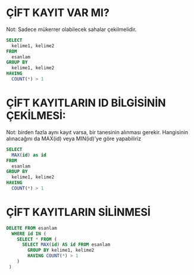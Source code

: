 # ÇİFT KAYIT VAR MI?
Not: Sadece mükerrer olabilecek sahalar çekilmelidir.
```SQL
SELECT
  kelime1, kelime2
FROM
  esanlam
GROUP BY
  kelime1, kelime2
HAVING
  COUNT(*) > 1
 ```

# ÇİFT KAYITLARIN ID BİLGİSİNİN ÇEKİLMESİ:
Not: birden fazla aynı kayıt varsa, bir tanesinin alınması gerekir.
Hangisinin alınacağını da MAX(id) veya MIN(id)'ye göre yapabiliriz

```SQL
SELECT
  MAX(id) as id
FROM
  esanlam
GROUP BY
  kelime1, kelime2
HAVING
  COUNT(*) > 1
```

# ÇİFT KAYITLARIN SİLİNMESİ
```SQL
DELETE FROM esanlam
  WHERE id IN (
    SELECT * FROM (
      SELECT MAX(id) AS id FROM esanlam
        GROUP BY kelime1, kelime2
        HAVING COUNT(*) > 1
    )
 )
```
